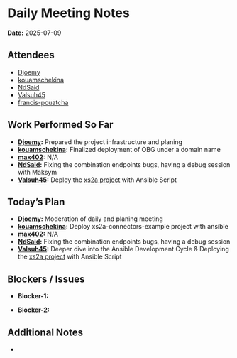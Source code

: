 # 
# # 
# Daily Meeting Notes

**Date:** 2025-07-09

## Attendees
- [Djoemy](https://github.com/Djoemy)
- [kouamschekina](https://github.com/kouamschekina)
- [NdSaid](https://github.com/NdSaid)
- [Valsuh45](https://github.com/Valsuh45)
- [francis-pouatcha](https://github.com/francis-pouatcha)

## Work Performed So Far
- **[Djoemy](https://github.com/Djoemy):** Prepared the project infrastructure and planing
- **[kouamschekina](https://github.com/kouamschekina):** Finalized deployment of OBG under a domain name
- **[max402](https://github.com/max402):** N/A
- **[NdSaid](https://github.com/NdSaid):** Fixing the combination endpoints bugs, having a debug session with Maksym 
- **[Valsuh45](https://github.com/Valsuh45):**    Deploy the [xs2a project](https://github.com/orgs/ADORSYS-GIS/projects/22/views/1?pane=issue&itemId=115696882&issue=ADORSYS-GIS%7Ctaler-obg%7C13) with Ansible Script

## Today’s Plan
- **[Djoemy](https://github.com/Djoemy):** Moderation of daily and planing meeting
- **[kouamschekina](https://github.com/kouamschekina):** Deploy xs2a-connectors-example project with ansible
- **[max402](https://github.com/max402):** N/A
- **[NdSaid](https://github.com/NdSaid):** Fixing the combination endpoints bugs, having a debug session
- **[Valsuh45](https://github.com/Valsuh45):**   Deeper dive into the Ansible Development Cycle &  Deploying the [xs2a project](https://github.com/orgs/ADORSYS-GIS/projects/22/views/1?pane=issue&itemId=115696882&issue=ADORSYS-GIS%7Ctaler-obg%7C13) with Ansible Script

## Blockers / Issues
- **Blocker-1:** 

- **Blocker-2:** 

## Additional Notes
- 
